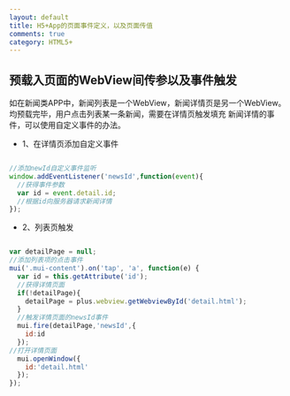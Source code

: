 ```yaml
---
layout: default
title: H5+App的页面事件定义，以及页面传值
comments: true
category: HTML5+
---
```




## 预载入页面的WebView间传参以及事件触发

如在新闻类APP中，新闻列表是一个WebView，新闻详情页是另一个WebView。均预载完毕，用户点击列表某一条新闻，需要在详情页触发填充
新闻详情的事件，可以使用自定义事件的办法。

* 1、在详情页添加自定义事件

```javascript

//添加newId自定义事件监听
window.addEventListener('newsId',function(event){
  //获得事件参数
  var id = event.detail.id;
  //根据id向服务器请求新闻详情
});

```

* 2、列表页触发

```javascript

var detailPage = null;
//添加列表项的点击事件
mui('.mui-content').on('tap', 'a', function(e) {
  var id = this.getAttribute('id');
  //获得详情页面
  if(!detailPage){
    detailPage = plus.webview.getWebviewById('detail.html');
  }
  //触发详情页面的newsId事件
  mui.fire(detailPage,'newsId',{
    id:id
  });
//打开详情页面          
  mui.openWindow({
    id:'detail.html'
  });
});

```